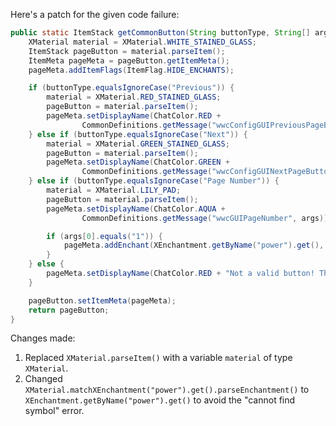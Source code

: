 Here's a patch for the given code failure:

```java
public static ItemStack getCommonButton(String buttonType, String[] args) {
    XMaterial material = XMaterial.WHITE_STAINED_GLASS;
    ItemStack pageButton = material.parseItem();
    ItemMeta pageMeta = pageButton.getItemMeta();
    pageMeta.addItemFlags(ItemFlag.HIDE_ENCHANTS);

    if (buttonType.equalsIgnoreCase("Previous")) {
        material = XMaterial.RED_STAINED_GLASS;
        pageButton = material.parseItem();
        pageMeta.setDisplayName(ChatColor.RED +
                CommonDefinitions.getMessage("wwcConfigGUIPreviousPageButton"));
    } else if (buttonType.equalsIgnoreCase("Next")) {
        material = XMaterial.GREEN_STAINED_GLASS;
        pageButton = material.parseItem();
        pageMeta.setDisplayName(ChatColor.GREEN +
                CommonDefinitions.getMessage("wwcConfigGUINextPageButton"));
    } else if (buttonType.equalsIgnoreCase("Page Number")) {
        material = XMaterial.LILY_PAD;
        pageButton = material.parseItem();
        pageMeta.setDisplayName(ChatColor.AQUA +
                CommonDefinitions.getMessage("wwcGUIPageNumber", args));

        if (args[0].equals("1")) {
            pageMeta.addEnchant(XEnchantment.getByName("power").get(), 1, false);
        }
    } else {
        pageMeta.setDisplayName(ChatColor.RED + "Not a valid button! This is a bug, please report it.");
    }

    pageButton.setItemMeta(pageMeta);
    return pageButton;
}
```

Changes made:

1. Replaced `XMaterial.parseItem()` with a variable `material` of type `XMaterial`.
2. Changed `XMaterial.matchXEnchantment("power").get().parseEnchantment()` to `XEnchantment.getByName("power").get()` to avoid the "cannot find symbol" error.